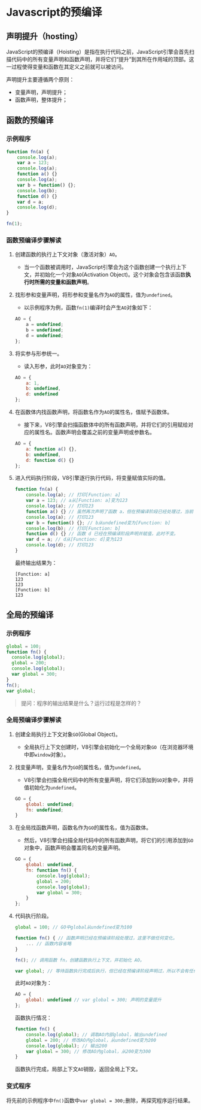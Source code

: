 # Javascript的预编译

## 声明提升（hosting）

JavaScript的预编译（Hoisting）是指在执行代码之前，JavaScript引擎会首先扫描代码中的所有变量声明和函数声明，并将它们“提升”到其所在作用域的顶部。这一过程使得变量和函数在其定义之前就可以被访问。

声明提升主要遵循两个原则：
- 变量声明，声明提升；
- 函数声明，整体提升；

## 函数的预编译

### 示例程序

```javascript
function fn(a) {
    console.log(a);
    var a = 123;
    console.log(a);
    function a() {}
    console.log(a);
    var b = function() {};
    console.log(b);
    function d() {}
    var d = a;
    console.log(d);
}

fn(1);
```

### 函数预编译步骤解读

1. 创建函数的执行上下文对象（激活对象）`AO`。
    - 当一个函数被调用时，JavaScript引擎会为这个函数创建一个执行上下文，并初始化一个对象`AO`(Activation Object)。这个对象会包含该函数**执行时所需的变量和函数声明**。
1. 找形参和变量声明，将形参和变量名作为`AO`的属性，值为`undefined`。
    - 以示例程序为例，函数`fn(1)`编译时会产生`AO`对象如下：
    ```javascript
    AO = {
        a = undefined;
        b = undefined;
        d = undefined;
    };
    ```
1. 将实参与形参统一。
    - 读入形参，此时`AO`对象变为：
    ```javascript
    AO = {
        a: 1,
        b: undefined,
        d: undefined
    };
    ```
1. 在函数体内找函数声明，将函数名作为`AO`的属性名，值赋予函数体。
    - 接下来，V8引擎会扫描函数体中的所有函数声明，并将它们的引用赋给对应的属性名。函数声明会覆盖之前的变量声明或参数名。
    ```javascript
    AO = {
        a: function a() {},
        b: undefined,
        d: function d() {}
    };
    ```
1. 进入代码执行阶段，V8引擎逐行执行代码，将变量赋值实际的值。

    ```javascript
    function fn(a) {
        console.log(a); // 打印[Function: a]
        var a = 123; // a从[Function: a]变为123
        console.log(a); // 打印123
        function a() {} // 虽然再次声明了函数 a，但在预编译阶段已经处理过，当前 a 的值保持不变。
        console.log(a); // 打印123
        var b = function() {}; // b从undefined变为[Function: b]
        console.log(b); // 打印[Function: b]
        function d() {} // 函数 d 已经在预编译阶段声明并赋值，此时不变。
        var d = a; // d从[Function: d]变为123
        console.log(d); // 打印123
    }
    ```

    最终输出结果为：

    ```
    [Function: a]
    123
    123
    [Function: b]
    123
    ```

## 全局的预编译

### 示例程序

```javascript
global = 100;
function fn() {
  console.log(global);
  global = 200;
  console.log(global);
  var global = 300;
}
fn();
var global;
```

> 提问：程序的输出结果是什么？运行过程是怎样的？

### 全局预编译步骤解读

1. 创建全局执行上下文对象`GO`(Global Object)。
    - 全局执行上下文创建时，V8引擎会初始化一个全局对象`GO`（在浏览器环境中即`window`对象）。
1. 找变量声明，变量名作为`GO`的属性名，值为`undefined`。
    - V8引擎会扫描全局代码中的所有变量声明，将它们添加到`GO`对象中，并将值初始化为`undefined`。
    ```javascript
    GO = {
        global: undefined;
        fn: undefined;
    }
    ```
1. 在全局找函数声明，函数名作为`GO`的属性名，值为函数体。
    - 然后，V8引擎会扫描全局代码中的所有函数声明，将它们的引用添加到`GO`对象中，函数声明会覆盖同名的变量声明。
    ```javascript
    GO = {
        global: undefined,
        fn: function fn() {
            console.log(global);
            global = 200;
            console.log(global);
            var global = 300;
        }
    };
    ```
1. 代码执行阶段。

    ```javascript
    global = 100; // GO中global从undefined变为100

    function fn() { // 函数声明已经在预编译阶段处理过，这里不做任何变化。
        ... // 函数内容省略
    }

    fn(); // 调用函数 fn，创建函数执行上下文，并初始化 AO。

    var global; // 等待函数执行完成后执行，但已经在预编译阶段声明过，所以不会有任何变化。
    ```

    此时`AO`对象为：
    ```javascript
    AO = {
        global: undefined // var global = 300; 声明的变量提升
    };
    ```

    函数执行情况：
    ```javascript
    function fn() {
        console.log(global); // 调取AO内部global，输出undefined
        global = 200; // 修改AO内global，从undefined变为200
        console.log(global); // 输出200
        var global = 300; // 修改AO内global，从200变为300
    }
    ```

    函数执行完成，局部上下文`AO`销毁，返回全局上下文。

### 变式程序

将先前的示例程序中`fn()`函数中`var global = 300;`删除，再探究程序运行结果。


    
    